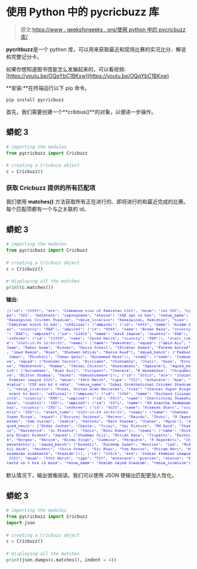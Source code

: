 # 使用 Python 中的 pycricbuzz 库

> 原文:[https://www . geeksforgeeks . org/使用 python 中的 pycricbuzz 库/](https://www.geeksforgeeks.org/working-with-the-pycricbuzz-library-in-python/)

**pycritbuzz**是一个 python 库，可以用来获取最近和现场比赛的实况比分、解说和完整记分卡。

如果你想知道图书馆是怎么发展起来的，可以看视频:[https://youtu.be/OQqYbC1BKxw](https://youtu.be/OQqYbC1BKxw)

**安装:**在终端运行以下 pip 命令。

```py
pip install pycricbuzz

```

首先，我们需要创建一个**cribbus()**的对象，以便进一步操作。

## 蟒蛇 3

```py
# importing the modules
from pycricbuzz import Cricbuzz

# creating a Cricbuzz object
c = Cricbuzz()
```

### **获取 Cricbuzz 提供的所有匹配项**

我们使用 **matches()** 方法获取所有正在进行的、即将进行的和最近完成的比赛。每个匹配项都有一个与之关联的 id。

## 蟒蛇 3

```py
# importing the modules
from pycricbuzz import Cricbuzz

# creating a Cricbuzz object
c = Cricbuzz()

# displaying all the matches
print(c.matches())
```

**输出:**

![](img/eceac7e623a5dd440b4c985a649da424.png)

默认情况下，输出很难阅读。我们可以使用 JSON 使输出匹配更加人性化。

## 蟒蛇 3

```py
# importing the modules
from pycricbuzz import Cricbuzz
import json

# creating a Cricbuzz object
c = Cricbuzz()

# displaying all the matches
print(json.dumps(c.matches(), indent = 4))
```